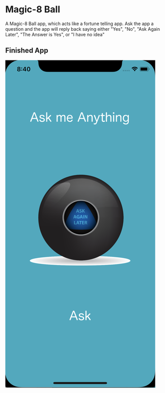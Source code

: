 

#  Magic-8 Ball

A Magic-8 Ball app, which acts like a fortune telling app. Ask the app a question and the app will reply back saying either "Yes", "No", "Ask Again Later", "The Answer is Yes", or "I have no idea"

## Finished App
![Finished App](https://github.com/GavinWon/Magic-8-Ball/blob/master/Magic-8-Ball.png)





